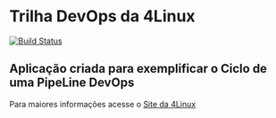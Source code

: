 # Trilha DevOps da 4Linux

<!-- Altere a Flag abaixo com sua URL do Travis -->
[![Build Status](https://travis-ci.com/a-campos-cruz/DevOpsLab-HelloWorld.svg?branch=master)](https://travis-ci.com/a-campos-cruz/DevOpsLab-HelloWorld)

## Aplicação criada para exemplificar o Ciclo de uma PipeLine DevOps


Para maiores informações acesse o [Site da 4Linux](https://www.4linux.com.br/cursos/devops)

